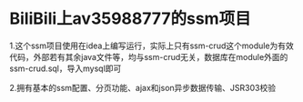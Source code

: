 # BiliBili上av35988777的ssm项目
1.这个ssm项目使用在idea上编写运行，实际上只有ssm-crud这个module为有效代码，外部若有其余java文件等，均与ssm-crud无关，数据库在module外面的ssm-crud.sql，导入mysql即可

2.拥有基本的ssm配置、分页功能、ajax和json异步数据传输、JSR303校验
